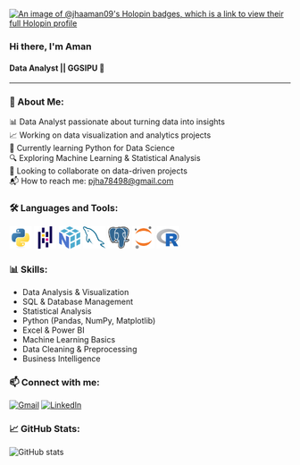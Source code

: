 [![An image of @jhaaman09's Holopin badges, which is a link to view their full Holopin profile](https://holopin.me/jhaaman09)](https://holopin.io/@jhaaman09)
### **Hi there, I'm Aman**

#### Data Analyst || GGSIPU 👋

----

### 💫 About Me:

📊 Data Analyst passionate about turning data into insights  
📈 Working on data visualization and analytics projects  
🌱 Currently learning Python for Data Science  
🔍 Exploring Machine Learning & Statistical Analysis  
👥 Looking to collaborate on data-driven projects  
📬 How to reach me: [pjha78498@gmail.com](mailto:pjha78498@gmail.com)

### 🛠️ Languages and Tools:
<p align="left">
<img src="https://raw.githubusercontent.com/devicons/devicon/master/icons/python/python-original.svg" alt="python" width="40" height="40"/>
<img src="https://raw.githubusercontent.com/devicons/devicon/master/icons/pandas/pandas-original.svg" alt="pandas" width="40" height="40"/>
<img src="https://raw.githubusercontent.com/devicons/devicon/master/icons/numpy/numpy-original.svg" alt="numpy" width="40" height="40"/>
<img src="https://raw.githubusercontent.com/devicons/devicon/master/icons/mysql/mysql-original.svg" alt="mysql" width="40" height="40"/>
<img src="https://raw.githubusercontent.com/devicons/devicon/master/icons/postgresql/postgresql-original.svg" alt="postgresql" width="40" height="40"/>
<img src="https://raw.githubusercontent.com/devicons/devicon/master/icons/jupyter/jupyter-original.svg" alt="jupyter" width="40" height="40"/>
<img src="https://raw.githubusercontent.com/devicons/devicon/master/icons/r/r-original.svg" alt="R" width="40" height="40"/>
</p>

### 📊 Skills:
- Data Analysis & Visualization
- SQL & Database Management
- Statistical Analysis
- Python (Pandas, NumPy, Matplotlib)
- Excel & Power BI
- Machine Learning Basics
- Data Cleaning & Preprocessing
- Business Intelligence

### 📫 Connect with me:
[![Gmail](https://img.shields.io/badge/Gmail-D14836?style=for-the-badge&logo=gmail&logoColor=white)](mailto:pjha78498@gmail.com)
[![LinkedIn](https://img.shields.io/badge/LinkedIn-0077B5?style=for-the-badge&logo=linkedin&logoColor=white)](https://linkedin.com/in/aman--jha)

### 📈 GitHub Stats:
![GitHub stats](https://github-readme-stats.vercel.app/api?username=jha-aman09&show_icons=true&theme=radical)
